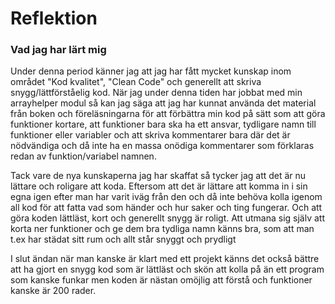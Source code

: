 # Reflektion

### Vad jag har lärt mig

Under denna period känner jag att jag har fått mycket kunskap inom området "Kod kvalitet", "Clean Code" och generellt att skriva snygg/lättförståelig kod.
När jag under denna tiden har jobbat med min arrayhelper modul så kan jag säga att jag har kunnat använda 
det material från boken och föreläsningarna för att förbättra min kod på sätt som att göra funktioner kortare,
att funktioner bara ska ha ett ansvar, tydligare namn till funktioner eller variabler och att skriva kommentarer bara där det är nödvändiga
och då inte ha en massa onödiga kommentarer som förklaras redan av funktion/variabel namnen. 

Tack vare de nya kunskaperna jag har skaffat så tycker jag att det är nu lättare och roligare att koda. 
Eftersom att det är lättare att komma in i sin egna igen efter man har varit iväg från den 
och då inte behöva kolla igenom all kod för att fatta vad som händer och hur saker och ting fungerar. 
Och att göra koden lättläst, kort och generellt snygg är roligt. Att utmana sig själv att korta ner funktioner och ge dem bra tydliga namn känns bra, 
som att man t.ex har städat sitt rum och allt står snyggt och prydligt

I slut ändan när man kanske är klart med ett projekt känns det också bättre att ha gjort en snygg kod som är lättläst 
och skön att kolla på än ett program som kanske funkar men koden är nästan omöjlig att förstå och funktioner kanske är 200 rader.
